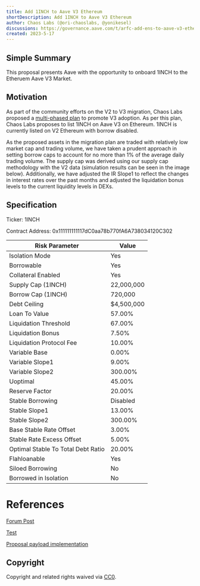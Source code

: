 ```yaml
---
title: Add 1INCH to Aave V3 Ethereum
shortDescription: Add 1INCH to Aave V3 Ethereum
author: Chaos Labs (@ori-chaoslabs, @yonikesel)
discussions: https://governance.aave.com/t/arfc-add-ens-to-aave-v3-ethereum/13044
created: 2023-5-17
---
```


## Simple Summary

This proposal presents Aave with the opportunity to onboard 1INCH to the Etheruem Aave V3 Market.

## Motivation

As part of the community efforts on the V2 to V3 migration, Chaos Labs proposed a [multi-phased plan](https://governance.aave.com/t/temp-check-ethereum-v2-to-v3-migration/12636) to promote V3 adoption. As per this plan, Chaos Labs proposes to list 1INCH on Aave V3 on Ethereum. 1INCH is currently listed on V2 Ethereum with borrow disabled.

As the proposed assets in the migration plan are traded with relatively low market cap and trading volume, we have taken a prudent approach in setting borrow caps to account for no more than 1% of the average daily trading volume. The supply cap was derived using our supply cap methodology with the V2 data (simulation results can be seen in the image below). Additionally, we have adjusted the IR Slope1 to reflect the changes in interest rates over the past months and adjusted the liquidation bonus levels to the current liquidity levels in DEXs.

## Specification

Ticker: 1INCH

Contract Address: 0x111111111117dC0aa78b770fA6A738034120C302

| Risk Parameter                     | Value      |
| ---------------------------------- | ---------- |
| Isolation Mode                     | Yes        |
| Borrowable                         | Yes        |
| Collateral Enabled                 | Yes        |
| Supply Cap (1INCH)                 | 22,000,000 |
| Borrow Cap (1INCH)                 | 720,000    |
| Debt Ceiling                       | $4,500,000 |
| Loan To Value                      | 57.00%     |
| Liquidation Threshold              | 67.00%     |
| Liquidation Bonus                  | 7.50%      |
| Liquidation Protocol Fee           | 10.00%     |
| Variable Base                      | 0.00%      |
| Variable Slope1                    | 9.00%      |
| Variable Slope2                    | 300.00%    |
| Uoptimal                           | 45.00%     |
| Reserve Factor                     | 20.00%     |
| Stable Borrowing                   | Disabled   |
| Stable Slope1                      | 13.00%     |
| Stable Slope2                      | 300.00%    |
| Base Stable Rate Offset            | 3.00%      |
| Stable Rate Excess Offset          | 5.00%      |
| Optimal Stable To Total Debt Ratio | 20.00%     |
| Flahloanable                       | Yes        |
| Siloed Borrowing                   | No         |
| Borrowed in Isolation              | No         |

# References

[Forum Post](https://governance.aave.com/t/arfc-add-1inch-to-aave-v3-ethereum/13043)

[Test](https://github.com/bgd-labs/aave-proposals/blob/main/src/AaveV3Eth1INCHListing_20230517/AaveV3Eth1INCHListing_20230517_Payload_Test.t.sol)

[Proposal payload implementation](https://github.com/bgd-labs/aave-proposals/blob/main/src/AaveV3Eth1INCHListing_20230517/AaveV3Eth1INCHListing_20230517_Payload.sol)

## Copyright

Copyright and related rights waived via [CC0](https://creativecommons.org/publicdomain/zero/1.0/).
